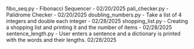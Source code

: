 fibo_seq.py - Fibonacci Sequencer - 02/20/2025</n>
pali_checker.py - Palidrome Checker - 02/20/2025</n>
doubling_numbers.py - Take a list of 4 integers and double each integer - 02/28/2025
shopping_list.py - Creating a shopping list and printing it and the number of items - 02/28/2025
sentence_length.py - User enters a sentence and a dictionary is printed with the words and their lengths. 02/28/2025

